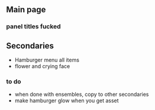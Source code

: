 ## Main page
### panel titles fucked

## Secondaries
- Hamburger menu all items
- flower and crying face

### to do
 - when done with ensembles, copy to other secondaries
 - make hamburger glow when you get asset



